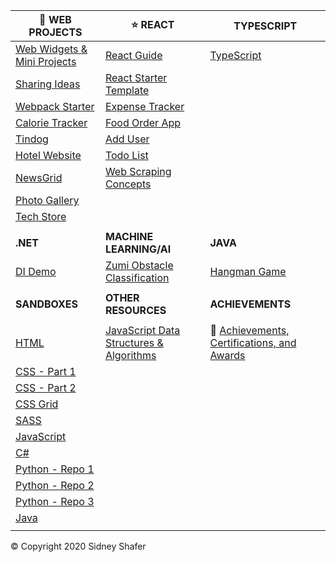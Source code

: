 | :rocket: **WEB PROJECTS** | :star: **REACT** | **TYPESCRIPT** |
| ------------------------- | ---------------- | -------------- |
| [Web Widgets & Mini Projects](https://github.com/sidneyshafer/mini-web-projects) | [React Guide](https://github.com/sidneyshafer/complete-react-guide) | [TypeScript](https://github.com/sidneyshafer/TypeScript) |
| [Sharing Ideas](https://github.com/sidneyshafer/sharing-ideas-app) | [React Starter Template](https://github.com/sidneyshafer/react-starter-template) |  |
| [Webpack Starter](https://github.com/sidneyshafer/webpack-starter) | [Expense Tracker](https://github.com/sidneyshafer/expense-tracker) |  |
| [Calorie Tracker](https://github.com/sidneyshafer/calorie-tracker-webpack) | [Food Order App](https://github.com/sidneyshafer/food-order-app) |  |
| [Tindog](https://github.com/sidneyshafer/tindog) | [Add User](https://github.com/sidneyshafer/add-user-project) |  |
| [Hotel Website](https://github.com/sidneyshafer/hotel-website) | [Todo List](https://github.com/sidneyshafer/todo-list) |  |
| [NewsGrid](https://github.com/sidneyshafer/newsgrid-website) | [Web Scraping Concepts](https://github.com/sidneyshafer/web-scraping-react-project)  |  |
| [Photo Gallery](https://github.com/sidneyshafer/photo-gallery) |  |  |
| [Tech Store](https://github.com/sidneyshafer/tech-store) |  |  |
| | | |
| **.NET** | **MACHINE LEARNING/AI** | **JAVA** |
| [DI Demo](https://github.com/sidneyshafer/DI_Demo) | [Zumi Obstacle Classification](https://github.com/sidneyshafer/zumi-project) | [Hangman Game](https://github.com/sidneyshafer/hangman) |
| | | |
| **SANDBOXES** | **OTHER RESOURCES** | **ACHIEVEMENTS** |
| | | |
| [HTML](https://github.com/sidneyshafer/html-sandbox) | [JavaScript Data Structures & Algorithms](https://github.com/sidneyshafer/JS_DSA) | :crown: [Achievements, Certifications, and Awards](https://github.com/sidneyshafer/Achievements) |
| [CSS - Part 1](https://github.com/sidneyshafer/css-sandbox) | | |
| [CSS - Part 2](https://github.com/sidneyshafer/css-sandbox2) | | |
| [CSS Grid](https://github.com/sidneyshafer/grid-sandbox) | | |
| [SASS](https://github.com/sidneyshafer/sass-sandbox) | | |
| [JavaScript](https://github.com/sidneyshafer/javascript-sandbox) | | |
| [C#](https://github.com/sidneyshafer/c-sharp-sandbox) | | |
| [Python - Repo 1](https://github.com/sidneyshafer/python-pro-bootcamp) | | |
| [Python - Repo 2](https://github.com/sidneyshafer/python-bootcamp) | | |
| [Python - Repo 3](https://github.com/sidneyshafer/python-fundamentals) | | |
| [Java](https://github.com/sidneyshafer/java-sandbox) | | |
| | | |
:copyright: Copyright 2020 Sidney Shafer